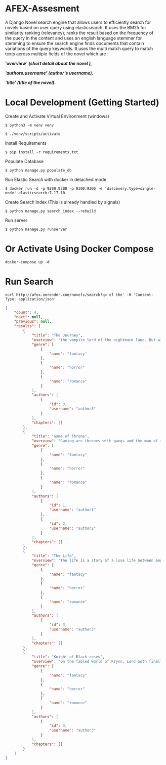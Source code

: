 # AFEX-Assesment

A Django Novel search engine that allows users to efficiently search for novels based on user query using elasticsearch.
It uses the BM25 for similarity ranking (relevancy), ranks the result based on the frequency of the query in the content and uses an english language stemmer for stemming to ensure the search engine finds documents that contain variations of the query keywords. It uses the multi match query to match texts across multiple fields of the novel which are :

<b> *'overview' (short detail about the novel ),*

*'authors.username' (author's username),*

*'title' (title of the novel).* 
</b>

# Local Development (Getting Started)

Create and Activate Virtual Environment (windows)

```
$ python3 -m venv venv

$ ./venv/scripts/activate
```

Install Requirements

```
$ pip install -r requirements.txt
```

Populate Database 

```
$ python manage.py populate_db
```

Run Elastic Search with docker in detached mode

```
$ docker run -d -p 9200:9200 -p 9300:9300 -e 'discovery.type=single-node' elasticsearch:7.17.10 
```

Create Search Index (This is already handled by signals)

```
$ python manage.py search_index --rebuild

```

Run server

```
$ python manage.py runserver
```




# Or Activate Using Docker Compose

```
docker-compose up -d
```



# Run Search 

```
curl http://afex.onrender.com/novels/search?q='of the' -H 'Content-Type: application/json'
```

```json
{
    "count": 4,
    "next": null,
    "previous": null,
    "results": [
        {
            "title": "The Journey",
            "overview": "the vampire lord of the nightmare land. But with only a captive of the Vistani woman and an untrustworthy of the ghost for allies",
            "genre": [
                {
                    "name": "fantacy"
                },
                {
                    "name": "horror"
                },
                {
                    "name": "romance"
                }
            ],
            "authors": [
                {
                    "id": 3,
                    "username": "author3"
                }
            ],
            "chapters": []
        },
        {
            "title": "Game of Throne",
            "overview": "Gaming are thrones with gangs and the man of the hsjjs",
            "genre": [
                {
                    "name": "fantacy"
                },
                {
                    "name": "horror"
                },
                {
                    "name": "romance"
                }
            ],
            "authors": [
                {
                    "id": 1,
                    "username": "author1"
                },
                {
                    "id": 2,
                    "username": "author2"
                }
            ],
            "chapters": []
        },
        {
            "title": "The Life",
            "overview": "The life is a story of a love life between angelina and joe",
            "genre": [
                {
                    "name": "fantacy"
                },
                {
                    "name": "horror"
                },
                {
                    "name": "romance"
                }
            ],
            "authors": [
                {
                    "id": 3,
                    "username": "author3"
                }
            ],
            "chapters": []
        },
        {
            "title": "Knight of Black roses",
            "overview": "On the fabled world of Krynn, Lord Soth finally learns that there is a price to pay for his long history of evil deeds, a price even an undead warrior might find horrifying.",
            "genre": [
                {
                    "name": "fantacy"
                },
                {
                    "name": "horror"
                },
                {
                    "name": "romance"
                }
            ],
            "authors": [
                {
                    "id": 3,
                    "username": "author3"
                }
            ],
            "chapters": []
        }
    ]
}
```